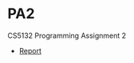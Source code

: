 # PA2
CS5132 Programming Assignment 2

- [Report](https://docs.google.com/document/d/1npELk02M0jCBXa2IDHd9tyLviOAaY433PK-4fOSp1FI/edit?usp=sharing)
